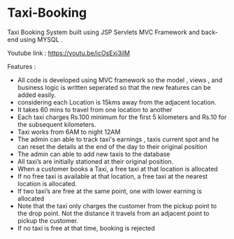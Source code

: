 # Taxi-Booking
Taxi Booking System built using JSP Servlets MVC Framework and back-end using MYSQL .

Youtube link : https://youtu.be/icOsExj3ilM

Features : 
- All code is developed using MVC framework so the model , views , and business logic is written seperated so that the new features can be added easily.
- considering each Location is 15kms away from the adjacent location.
- It takes 60 mins to travel from one location to another
- Each taxi charges Rs.100 minimum for the first 5 kilometers and Rs.10 for the subsequent kilometers.
- Taxi works from 6AM to night 12AM
- The admin can able to track taxi's earnings , taxis current spot and he can reset the details at the end of the day to their original position
- The admin can able to add new taxis to the database
- All taxi’s are initially stationed at their original position.
- When a customer books a Taxi, a free taxi at that location is allocated
- If no free taxi is available at that location, a free taxi at the nearest location is allocated.
- If two taxi’s are free at the same point, one with lower earning is allocated
- Note that the taxi only charges the customer from the pickup point to the drop point. Not the distance it travels from an adjacent point to pickup the customer.
- If no taxi is free at that time, booking is rejected
